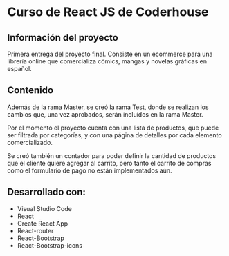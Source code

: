 # Curso de React JS de Coderhouse

## Información del proyecto

Primera entrega del proyecto final. Consiste en un ecommerce para una librería online que comercializa cómics, mangas y novelas gráficas en español.

## Contenido

Además de la rama Master, se creó la rama Test, donde se realizan los cambios que, una vez aprobados, serán incluidos en la rama Master. 

Por el momento el proyecto cuenta con una lista de productos, que puede ser filtrada por categorías, y con una página de detalles por cada elemento comercializado.

Se creó también un contador para poder definir la cantidad de productos que el cliente quiere agregar al carrito, pero tanto el carrito de compras como el formulario de pago no están implementados aún.

## Desarrollado con:

- Visual Studio Code
- React
- Create React App
- React-router
- React-Bootstrap
- React-Bootstrap-icons

